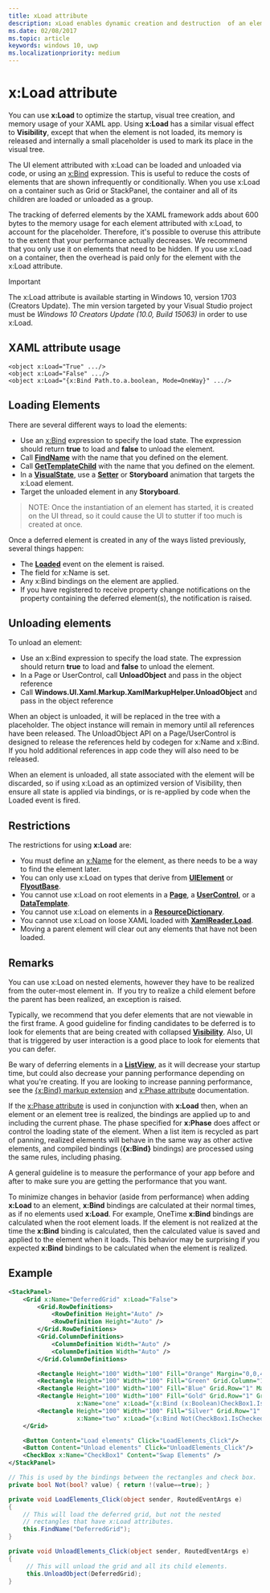 ```yaml
---
title: xLoad attribute
description: xLoad enables dynamic creation and destruction  of an element and its children, decreasing startup time and memory usage.
ms.date: 02/08/2017
ms.topic: article
keywords: windows 10, uwp
ms.localizationpriority: medium
---
```

# x:Load attribute

You can use **x:Load** to optimize the startup, visual tree creation, and memory usage of your XAML app. Using **x:Load** has a similar visual effect to **Visibility**, except that when the element is not loaded, its memory is released and internally a small placeholder is used to mark its place in the visual tree.

The UI element attributed with x:Load can be loaded and unloaded via code, or using an [x:Bind](x-bind-markup-extension.md) expression. This is useful to reduce the costs of elements that are shown infrequently or conditionally. When you use x:Load on a container such as Grid or StackPanel, the container and all of its children are loaded or unloaded as a group.

The tracking of deferred elements by the XAML framework adds about 600 bytes to the memory usage for each element attributed with x:Load, to account for the placeholder. Therefore, it's possible to overuse this attribute to the extent that your performance actually decreases. We recommend that you only use it on elements that need to be hidden. If you use x:Load on a container, then the overhead is paid only for the element with the x:Load attribute.

> [!IMPORTANT]
> The x:Load attribute is available starting in Windows 10, version 1703 (Creators Update). The min version targeted by your Visual Studio project must be *Windows 10 Creators Update (10.0, Build 15063)* in order to use x:Load.

## XAML attribute usage

``` syntax
<object x:Load="True" .../>
<object x:Load="False" .../>
<object x:Load="{x:Bind Path.to.a.boolean, Mode=OneWay}" .../>
```

## Loading Elements

There are several different ways to load the elements:

- Use an [x:Bind](x-bind-markup-extension.md) expression to specify the load state. The expression should return **true** to load and **false** to unload the element.
- Call [**FindName**](/uwp/api/windows.ui.xaml.frameworkelement.findname) with the name that you defined on the element.
- Call [**GetTemplateChild**](/uwp/api/windows.ui.xaml.controls.control.gettemplatechild) with the name that you defined on the element.
- In a [**VisualState**](/uwp/api/Windows.UI.Xaml.VisualState), use a [**Setter**](/uwp/api/Windows.UI.Xaml.Setter) or **Storyboard** animation that targets the x:Load element.
- Target the unloaded element in any **Storyboard**.

> NOTE: Once the instantiation of an element has started, it is created on the UI thread, so it could cause the UI to stutter if too much is created at once.

Once a deferred element is created in any of the ways listed previously, several things happen:

- The [**Loaded**](/uwp/api/windows.ui.xaml.frameworkelement.loaded) event on the element is raised.
- The field for x:Name is set.
- Any x:Bind bindings on the element are applied.
- If you have registered to receive property change notifications on the property containing the deferred element(s), the notification is raised.

## Unloading elements

To unload an element:

- Use an x:Bind expression to specify the load state. The expression should return **true** to load and **false** to unload the element.
- In a Page or UserControl, call **UnloadObject** and pass in the object reference
- Call **Windows.UI.Xaml.Markup.XamlMarkupHelper.UnloadObject** and pass in the object reference

When an object is unloaded, it will be replaced in the tree with a placeholder. The object instance will remain in memory until all references have been released. The UnloadObject API on a Page/UserControl is designed to release the references held by codegen for x:Name and x:Bind. If you hold additional references in app code they will also need to be released.

When an element is unloaded, all state associated with the element will be discarded, so if using x:Load as an optimized version of Visibility, then ensure all state is applied via bindings, or is re-applied by code when the Loaded event is fired.

## Restrictions

The restrictions for using **x:Load** are:

- You must define an [x:Name](x-name-attribute.md) for the element, as there needs to be a way to find the element later.
- You can only use x:Load on types that derive from [**UIElement**](/uwp/api/Windows.UI.Xaml.UIElement) or [**FlyoutBase**](/uwp/api/Windows.UI.Xaml.Controls.Primitives.FlyoutBase).
- You cannot use x:Load on root elements in a [**Page**](/uwp/api/windows.ui.xaml.controls.page), a [**UserControl**](/uwp/api/windows.ui.xaml.controls.usercontrol), or a [**DataTemplate**](/uwp/api/Windows.UI.Xaml.DataTemplate).
- You cannot use x:Load on elements in a [**ResourceDictionary**](/uwp/api/Windows.UI.Xaml.ResourceDictionary).
- You cannot use x:Load on loose XAML loaded with [**XamlReader.Load**](/uwp/api/windows.ui.xaml.markup.xamlreader.load).
- Moving a parent element will clear out any elements that have not been loaded.

## Remarks

You can use x:Load on nested elements, however they have to be realized from the outer-most element in.  If you try to realize a child element before the parent has been realized, an exception is raised.

Typically, we recommend that you defer elements that are not viewable in the first frame. A good guideline for finding candidates to be deferred is to look for elements that are being created with collapsed [**Visibility**](/uwp/api/windows.ui.xaml.uielement.visibility). Also, UI that is triggered by user interaction is a good place to look for elements that you can defer.

Be wary of deferring elements in a [**ListView**](/uwp/api/Windows.UI.Xaml.Controls.ListView), as it will decrease your startup time, but could also decrease your panning performance depending on what you're creating. If you are looking to increase panning performance, see the [{x:Bind} markup extension](x-bind-markup-extension.md) and [x:Phase attribute](x-phase-attribute.md) documentation.

If the [x:Phase attribute](x-phase-attribute.md) is used in conjunction with **x:Load** then, when an element or an element tree is realized, the bindings are applied up to and including the current phase. The phase specified for **x:Phase** does affect or control the loading state of the element. When a list item is recycled as part of panning, realized elements will behave in the same way as other active elements, and compiled bindings (**{x:Bind}** bindings) are processed using the same rules, including phasing.

A general guideline is to measure the performance of your app before and after to make sure you are getting the performance that you want.

To minimize changes in behavior (aside from performance) when adding **x:Load** to an element,
**x:Bind** bindings are calculated at their normal times, as if no elements used **x:Load**.
For example, OneTime **x:Bind** bindings are calculated when the root element loads.
If the element is not realized at the time the **x:Bind** binding is calculated,
then the calculated value is saved and applied to the element when it loads.
This behavior may be surprising if you expected **x:Bind** bindings to be calculated when
the element is realized.

## Example

```xml
<StackPanel>
    <Grid x:Name="DeferredGrid" x:Load="False">
        <Grid.RowDefinitions>
            <RowDefinition Height="Auto" />
            <RowDefinition Height="Auto" />
        </Grid.RowDefinitions>
        <Grid.ColumnDefinitions>
            <ColumnDefinition Width="Auto" />
            <ColumnDefinition Width="Auto" />
        </Grid.ColumnDefinitions>

        <Rectangle Height="100" Width="100" Fill="Orange" Margin="0,0,4,4"/>
        <Rectangle Height="100" Width="100" Fill="Green" Grid.Column="1" Margin="4,0,0,4"/>
        <Rectangle Height="100" Width="100" Fill="Blue" Grid.Row="1" Margin="0,4,4,0"/>
        <Rectangle Height="100" Width="100" Fill="Gold" Grid.Row="1" Grid.Column="1" Margin="4,4,0,0"
                   x:Name="one" x:Load="{x:Bind (x:Boolean)CheckBox1.IsChecked, Mode=OneWay}"/>
        <Rectangle Height="100" Width="100" Fill="Silver" Grid.Row="1" Grid.Column="1" Margin="4,4,0,0"
                   x:Name="two" x:Load="{x:Bind Not(CheckBox1.IsChecked), Mode=OneWay}"/>
    </Grid>

    <Button Content="Load elements" Click="LoadElements_Click"/>
    <Button Content="Unload elements" Click="UnloadElements_Click"/>
    <CheckBox x:Name="CheckBox1" Content="Swap Elements" />
</StackPanel>
```

```csharp
// This is used by the bindings between the rectangles and check box.
private bool Not(bool? value) { return !(value==true); }

private void LoadElements_Click(object sender, RoutedEventArgs e)
{
    // This will load the deferred grid, but not the nested
    // rectangles that have x:Load attributes.
    this.FindName("DeferredGrid"); 
}

private void UnloadElements_Click(object sender, RoutedEventArgs e)
{
     // This will unload the grid and all its child elements.
     this.UnloadObject(DeferredGrid);
}
```
